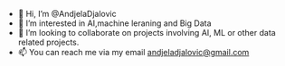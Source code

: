 - 👋 Hi, I’m @AndjelaDjalovic
- 👀 I’m interested in AI,machine leraning and Big Data
- 💞️ I’m looking to collaborate on projects involving AI, ML or other data related projects.
- 📫 You can reach me via my email andjeladjalovic@gmail.com

<!---
AndjelaDjalovic/AndjelaDjalovic is a ✨ special ✨ repository because its `README.md` (this file) appears on your GitHub profile.
You can click the Preview link to take a look at your changes.
--->
